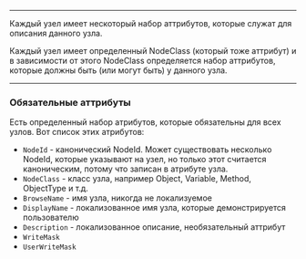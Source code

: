 ___
Каждый узел имеет нескоторый набор аттрибутов, которые служат для описания данного узла.

Каждый узел имеет определенный NodeClass (который тоже аттрибут) и в зависимости от этого NodeClass определяется набор аттрибутов, которые должны быть (или могут быть) у данного узла.
___
### Обязательные аттрибуты

Есть определенный набор атрибутов, которые обязательны для всех узлов. Вот список этих атрибутов:
- `NodeId` - канонический NodeId. Может существовать несколько NodeId, которые указывают на узел, но только этот считается каноническим, потому что записан в атрибуте узла.
- `NodeClass` - класс узла, например Object, Variable, Method, ObjectType и т.д.
- `BrowseName` - имя узла, никогда не локализуемое
- `DisplayName` - локализованное имя узла, которые демонстрируется пользователю
- `Description` - локализованное описание, необязательный аттрибут
- `WriteMask`
- `UserWriteMask`




